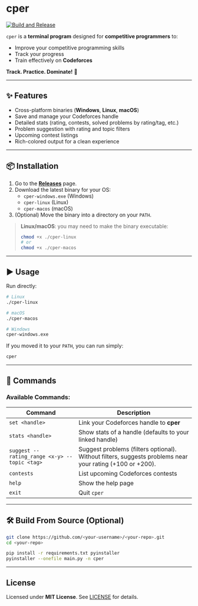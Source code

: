 # cper

[![Build and Release](https://github.com/<your-username>/<your-repo>/actions/workflows/release.yml/badge.svg)](https://github.com/<your-username>/<your-repo>/actions)

`cper` is a **terminal program** designed for **competitive programmers** to:

- Improve your competitive programming skills
- Track your progress
- Train effectively on **Codeforces**

**Track. Practice. Dominate!** 🚀

---

## ✨ Features

- Cross-platform binaries (**Windows**, **Linux**, **macOS**)
- Save and manage your Codeforces handle
- Detailed stats (rating, contests, solved problems by rating/tag, etc.)
- Problem suggestion with rating and topic filters
- Upcoming contest listings
- Rich-colored output for a clean experience

---

## 📦 Installation

1. Go to the **[Releases](https://github.com/<your-username>/<your-repo>/releases)** page.
2. Download the latest binary for your OS:
   - `cper-windows.exe` (Windows)
   - `cper-linux` (Linux)
   - `cper-macos` (macOS)
3. (Optional) Move the binary into a directory on your `PATH`.

> **Linux/macOS**: you may need to make the binary executable:
>
> ```bash
> chmod +x ./cper-linux
> # or
> chmod +x ./cper-macos
> ```

---

## ▶️ Usage

Run directly:

```bash
# Linux
./cper-linux

# macOS
./cper-macos

# Windows
cper-windows.exe
```

If you moved it to your `PATH`, you can run simply:

```bash
cper
```

---

## 📖 Commands

### Available Commands:

| Command                                      | Description                                                                                              |
| -------------------------------------------- | -------------------------------------------------------------------------------------------------------- |
| `set <handle>`                               | Link your Codeforces handle to **cper**                                                                  |
| `stats <handle>`                             | Show stats of a handle (defaults to your linked handle)                                                  |
| `suggest --rating_range <x-y> --topic <tag>` | Suggest problems (filters optional). Without filters, suggests problems near your rating (+100 or +200). |
| `contests`                                   | List upcoming Codeforces contests                                                                        |
| `help`                                       | Show the help page                                                                                       |
| `exit`                                       | Quit `cper`                                                                                              |

---

## 🛠️ Build From Source (Optional)

```bash
git clone https://github.com/<your-username>/<your-repo>.git
cd <your-repo>

pip install -r requirements.txt pyinstaller
pyinstaller --onefile main.py -n cper
```

---

## License

Licensed under **MIT License**. See [LICENSE](LICENSE) for details.
